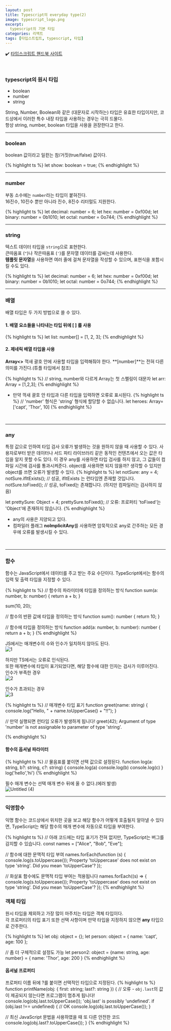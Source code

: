 ```yaml
---
layout: post
title: Typescript의 everyday type(2)
image: typescript_logo.png
excerpt: 
  typescript의 기본 타입
categories: 리액트
tags: [타입스트립트, typescript, 타입]
---
```


✔️ [타입스크립트 핸드북 사이트](https://www.typescriptlang.org/ko/docs/handbook/2/everyday-types.html)  

<br />

### typescript의 원시 타입
- boolean
- number
- string

String, Number, Boolean와 같은 (대문자로 시작하는) 타입은 유효한 타입이지만, 코드상에서 이러한 특수 내장 타입을 사용하는 경우는 극히 드물다.  
항상 string, number, boolean 타입을 사용을 권장한다고 한다.

---

### boolean

boolean 값이라고 일컫는 참/거짓(true/false) 값이다.

{% highlight ts %}
let show: boolean = true;
{% endhighlight %}
<br/>

---

### number

부동 소수에는 `number`라는 타입이 붙혀진다.  
16진수, 10진수 뿐만 아니라 진수, 8진수 리터럴도 지원한다.

{% highlight ts %}
let decimal: number = 6;
let hex: number = 0xf00d;
let binary: number = 0b1010;
let octal: number = 0o744;
{% endhighlight %}
<br/>

---

### string

텍스트 데이터 타입을 `string`으로 표현한다.  
큰따옴표 (`"`)나 작은따옴표 (`'`)를 문자열 데이터를 감싸는데 사용한다.  
**템플릿 문자열**을 사용하면 여러 줄에 걸쳐 문자열을 작성할 수 있으며, 표현식을 포함시킬 수도 있다.

{% highlight ts %}
let decimal: number = 6;
let hex: number = 0xf00d;
let binary: number = 0b1010;
let octal: number = 0o744;
{% endhighlight %}
<br/>

---

### 배열

배열 타입은 두 가지 방법으로 쓸 수 있다.

#### 1. 배열 요소들을 나타내는 타입 뒤에 [ ] 를 사용
{% highlight ts %}
let list: number[] = [1, 2, 3];
{% endhighlight %}
<br/>


#### 2. 제네릭 배열 타입을 사용

**Array<>** 꺽새 괄호 안에 사용할 타입을 입력해줘야 한다.
**[number]**는 전혀 다른 의미를 가진다.(튜플 타입에서 참조)

{% highlight ts %}
// string, number와 다르게 Array는 첫 스펠링이 대문자
let arr: Array<number> = [1,2,3];
{% endhighlight %}  

- 만약 꺽새 괄호 안 타입과 다른 타입을 입력하면 오류로 표시된다.
{% highlight ts %}
// 'number' 형식은 'string' 형식에 할당할 수 없습니다.
let heroes: Array<string>= ['capt', 'Thor', 10]
{% endhighlight %}
<br/>

---

### any

특정 값으로 인하여 타입 검사 오류가 발생하는 것을 원하지 않을 때 사용할 수 있다.
사용자로부터 받은 데이터나 서드 파티 라이브러리 같은 동적인 컨텐츠에서 오는 값은 타입을 알지 못할 수도 있다.
이 경우 any를 사용하면 타입 검사를 하지 않고, 그 값들이 컴파일 시간에 검사를 통과시켜준다.
object를 사용하면 되지 않을까? 생각할 수 있지만 object를 쓰면 오류가 발생할 수 있다.
{% highlight ts %}
let notSure: any = 4;
notSure.ifItExists(); // 성공, ifItExists 는 런타임엔 존재할 것입니다.
notSure.toFixed(); // 성공, toFixed는 존재합니다. (하지만 컴파일러는 검사하지 않음)

let prettySure: Object = 4;
prettySure.toFixed(); // 오류: 프로퍼티 'toFixed'는 'Object'에 존재하지 않습니다.
{% endhighlight %}

- any의 사용은 지양되고 있다.
- 컴파일러 플래그 **noImplicitAny**를 사용하면 암묵적으로 any로 간주하는 모든 경우에 오류를 발생시킬 수 있다.  
<br/>

---

### 함수

함수는 JavaScript에서 데이터를 주고 받는 주요 수단이다.
TypeScript에서는 함수의 입력 및 출력 타입을 지정할 수 있다.

{% highlight ts %}
// 함수의 파라미터에 타입을 정의하는 방식
function sum(a: number, b: number) {
  return a + b;
}

sum(10, 20);

// 함수의 반환 값에 타입을 정의하는 방식
function sum(): number {
	return 10;
}

// 함수에 타입을 정의하는 방식
function add(a: number, b: number): number {
	return a + b;
}
{% endhighlight %}
<br />

JS에서는 매개변수의 수와 인수가 일치하지 않아도 된다.  
![1](https://github.com/DaYoung-woo/DaYoung-woo.github.io/assets/131967254/94c0b2bb-9a7e-4184-b1eb-b7d350e59718)
<br />  

하지만 TS에서는 오류로 인식된다.  
또한 매개변수에 타입이 표기되었다면, 해당 함수에 대한 인자는 검사가 이루어진다.  
인수가 부족한 경우  
![2](https://github.com/DaYoung-woo/DaYoung-woo.github.io/assets/131967254/f35ddc45-9941-45ac-bf17-bbfd3f8fde59)  

인수가 초과되는 경우  
![3](https://github.com/DaYoung-woo/DaYoung-woo.github.io/assets/131967254/e5768c32-67d0-4de9-baa8-0a959ae5ff70)
<br />


{% highlight ts %}
// 매개변수 타입 표기
function greet(name: string) {
  console.log("Hello, " + name.toUpperCase() + "!!");
}

// 만약 실행되면 런타임 오류가 발생하게 됩니다!
greet(42);
Argument of type 'number' is not assignable to parameter of type 'string'.

{% endhighlight %}
<br />

#### 함수의 옵셔널 파라미터
{% highlight ts %}
// 물음표를 붙이면 선택 값으로 설정된다.
function log(a: string, b?: string, c?: string) {
  console.log(a)
  console.log(b)
  console.log(c)
}
log('hello','hi')
{% endhighlight %}

필수 매개 변수는 선택 매개 변수 뒤에 올 수 없다.(에러 발생)  
![Untitled (4)](https://github.com/DaYoung-woo/DaYoung-woo.github.io/assets/131967254/408880d8-c75f-4672-8033-3dac6a3bb83a)
<br />

--- 

### 익명함수

익명 함수는 코드상에서 위치한 곳을 보고 해당 함수가 어떻게 호출될지 알아낼 수 있다면, TypeScript는 해당 함수의 매개 변수에 자동으로 타입을 부여한다.

{% highlight ts %}
// 아래 코드에는 타입 표기가 전혀 없지만, TypeScript는 버그를 감지할 수 있습니다.
const names = ["Alice", "Bob", "Eve"];
 
// 함수에 대한 문맥적 타입 부여
names.forEach(function (s) {
  console.log(s.toUppercase());
Property 'toUppercase' does not exist on type 'string'. Did you mean 'toUpperCase'?
});
 
// 화살표 함수에도 문맥적 타입 부여는 적용됩니다
names.forEach((s) => {
  console.log(s.toUppercase());
Property 'toUppercase' does not exist on type 'string'. Did you mean 'toUpperCase'?
});
{% endhighlight %}
<br />

### 객체 타입

원시 타입을 제외하고 가장 많이 마주치는 타입은 객체 타입이다.  
각 프로퍼티의 타입 표기 또한 선택 사항이며 만약 타입을 지정하지 않으면 **any** 타입으로 간주한다.

{% highlight ts %}
let obj: object = {};
let person: object = {
	name: 'capt',
	age: 100
};

// 좀 더 구체적으로 설정도 가능
let person2: object = {name: string, age: number} = {
	name: 'Thor',
	age: 200
}
{% endhighlight %}
<br />

#### 옵셔널 프로퍼티

프로퍼티 이름 뒤에 ?를 붙이면 선택적인 타입으로 지정된다.
{% highlight ts %}
function printName(obj: { first: string; last?: string }) {
  // 오류 - `obj.last`의 값이 제공되지 않는다면 프로그램이 멈추게 됩니다!
  console.log(obj.last.toUpperCase());
'obj.last' is possibly 'undefined'.
  if (obj.last !== undefined) {
    // OK
    console.log(obj.last.toUpperCase());
  }
 
  // 최신 JavaScript 문법을 사용하였을 때 또 다른 안전한 코드
  console.log(obj.last?.toUpperCase());
}
{% endhighlight %}  
